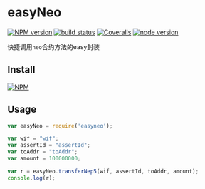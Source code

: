 easyNeo
===============

[![NPM version][npm-image]][npm-url]
[![build status][travis-image]][travis-url]
[![Coveralls][coveralls-image]][coveralls-url]
[![node version][node-image]][node-url]

[npm-image]: https://img.shields.io/npm/v/easyneo.svg?style=flat-square
[npm-url]: https://npmjs.org/package/easyneo
[travis-image]: https://img.shields.io/travis/gengxuelei/easyneo.svg?style=flat-square
[travis-url]: https://travis-ci.org/gengxuelei/easyneo
[coveralls-image]: https://img.shields.io/coveralls/gengxuelei/easyneo.svg?style=flat-square
[coveralls-url]: https://coveralls.io/r/gengxuelei/easyneo?branch=master
[node-image]: https://img.shields.io/badge/node.js-%3E=_7.6-green.svg?style=flat-square
[node-url]: http://nodejs.org/download/


快捷调用`neo`合约方法的easy封装

## Install

[![NPM](https://nodei.co/npm/easyneo.png?downloads=true&downloadRank=true&stars=true)](https://nodei.co/npm/easyneo/)

## Usage

```js
var easyNeo = require('easyneo');

var wif = "wif";
var assertId = "assertId";
var toAddr = "toAddr";
var amount = 100000000;

var r = easyNeo.transferNep5(wif, assertId, toAddr, amount);
console.log(r);

```
